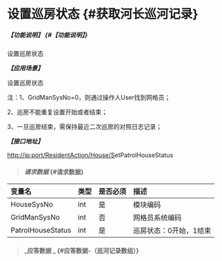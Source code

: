 # 设置巡房状态 {#获取河长巡河记录}

##### _【功能说明】_ {#【功能说明】}

设置巡房状态

_**【应用场景】**_

设置巡房状态

注：1、GridManSysNo=0，则通过操作人User找到网格员；

2、巡房不能重复设置开始或者结束；

3、一旦巡房结束，需保持最近二次巡房的对照日志记录；

_**【接口地址】**_

[http://ip:port/ResidentAction/House/S](http://ip:port/HMQuery/PatrolRiver/GetPatrolRivers)etPatrolHouseStatus

> #### _请求数据_ {#请求数据}

| 变量名 | 类型 | 是否必须 | 描述 |
| :--- | :--- | :--- | :--- |
| HouseSysNo | int | 是 | 模块编码 |
| GridManSysNo | int | 否 | 网格员系统编码 |
| PatrolHouseStatus | int | 是 | 巡房状态：0开始，1结束 |

> #### _应答数据 _ {#应答数据-（巡河记录数组）}



